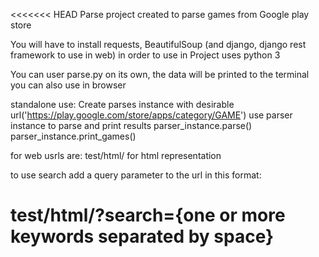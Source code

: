 <<<<<<< HEAD
Parse project created to parse games from Google play store


You will have to install requests, BeautifulSoup (and django, django rest framework to use in web) in order to use in
Project uses python 3

You can user parse.py on its own, the data will be printed to the terminal
you can also use in browser

standalone use:
Create parses instance with desirable url('https://play.google.com/store/apps/category/GAME')
use parser instance to parse and print results
parser_instance.parse()
parser_instance.print_games()

for web usrls are:
test/html/ for html representation

to use search add a query parameter to the url in this format:
 
test/html/?search={one or more keywords separated by space}
=======
